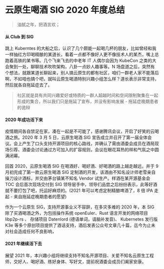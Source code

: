 # 云原生喝酒 SIG 2020 年度总结

> 油腻之年，把酒言欢；

#### 从 Club 到 SIG

跳上 Kuberntes 的大船之后，认识了几个颇能一起喝几杯的朋友，比如曾经和我一样抽红方印喝精酿的某道长，看着一点都不像好人更不像技术人的某杰，嘴上总跑着高铁的某书等。几个飞来飞去的中老年 IT 人偶尔会因为 KubeCon 之类的大会聚到一处，聊聊技术吹吹架构，八卦一点妙人趣事等。N 场盘道之后，突然有个想法，就跟某道长聊起来，别人搞云原生的都有社区，咱们一群老人家不能落后啊，不如咱也搞个吧，就叫云原生喝酒特别兴趣小组怎么样？道长表示非常支持，然后就各自拖延症去了。

> 社区就是具有共同兴趣爱好或特质的一群人超越时间和空间限制聚集在一起形成的集合，所以我们只是拖延了宣布，并没有影响发展 - 拖延症晚期患者的诡辩

#### 2020 年成功活下来

疫情期间各自禁足在家，凑在一起是不可能了，感谢腾讯会议，开启了好笑的云喝酒之旅。2020 年 3 月 5 日，云原生喝酒 SIG 宣告成立并召开了第一届全体会议。会上产生了口头支持开源项目的核心路线，并确认了需由酒委会成员在酒局现场引荐、酒委会讨论通过方可加入的扩容规则，会议在眼花耳热的祥和气氛之中圆满闭幕。

回首 2020，云原生喝酒 SIG 在喝酒好、喝好酒、好喝酒的路上越走越远，并于 9 月初完成了第一款云原生喝酒 SIG 定制酒的开发，该酒由不知名设计师老雪亲自操刀设计酒标，并交由茅台镇某不知名 Vendor 试生产。样酒在某开源基金会 TOC 会后首次现场交付到 SIG 领导层手中，领导们品尝之后纷纷表示，此等好酒就不要打包了吧，托运好麻烦的。(2021 年可以考虑定制精酿啤酒了，8 倍 IPA 走起 - 来自拖延症晚期患者的愿望)

作为一个云原生 SIG，支持开源事业义不容辞，在多灾多难的 2020 年，本 SIG 除了买酒喝酒之外，为包括操作系统 openEuler、Rust 语言开发的网络项目 libp2p-rs 、 存储项目 Datenlord (德语单词，请脑补发音)、 Kubernetes 发行版 K3e 等多个原创项目提供了酒话支持，酒后发表公众号文章几十篇，迄今为止未对社会造成任何不良影响，

#### 2021 年继续活下去

展望 2021 年，本兴趣小组将继续支持不知名开源项目、关爱不知名云原生工程师，交好人、喝好酒、练好身体、写好文，提前祝酒委会成员们阖家安康。
